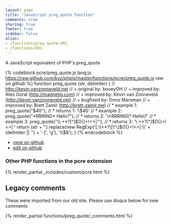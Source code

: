 ```yaml
---
layout: page
title: "JavaScript preg_quote function"
comments: true
sharing: true
footer: true
sidebar: false
alias:
- /functions/preg_quote:491
- /functions/491
---
```

<!-- Generated by Rakefile:build -->
A JavaScript equivalent of PHP's preg_quote

{% codeblock pcre/preg_quote.js lang:js https://raw.github.com/kvz/phpjs/master/functions/pcre/preg_quote.js raw on github %}
function preg_quote (str, delimiter) {
    // http://kevin.vanzonneveld.net
    // +   original by: booeyOH
    // +   improved by: Ates Goral (http://magnetiq.com)
    // +   improved by: Kevin van Zonneveld (http://kevin.vanzonneveld.net)
    // +   bugfixed by: Onno Marsman
    // +   improved by: Brett Zamir (http://brett-zamir.me)
    // *     example 1: preg_quote("$40");
    // *     returns 1: '\$40'
    // *     example 2: preg_quote("*RRRING* Hello?");
    // *     returns 2: '\*RRRING\* Hello\?'
    // *     example 3: preg_quote("\\.+*?[^]$(){}=!<>|:");
    // *     returns 3: '\\\.\+\*\?\[\^\]\$\(\)\{\}\=\!\<\>\|\:'
    return (str + '').replace(new RegExp('[.\\\\+*?\\[\\^\\]$(){}=!<>|:\\' + (delimiter || '') + '-]', 'g'), '\\$&');
}
{% endcodeblock %}

 - [view on github](https://github.com/kvz/phpjs/blob/master/functions/pcre/preg_quote.js)
 - [edit on github](https://github.com/kvz/phpjs/edit/master/functions/pcre/preg_quote.js)

### Other PHP functions in the pcre extension
{% render_partial _includes/custom/pcre.html %}
## Legacy comments
These were imported from our old site. Please use disqus below for new comments
<div style="overflow-y: scroll; max-height: 500px;">
{% render_partial functions/preg_quote/_comments.html %}
</div>
